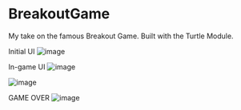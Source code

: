 # BreakoutGame
My take on the famous Breakout Game. Built with the Turtle Module.

Initial UI
![image](https://github.com/lauraporsch/BreakoutGame/assets/127047376/76d49cd3-721d-4cd0-ae30-a85f20553369)

In-game UI
![image](https://github.com/lauraporsch/BreakoutGame/assets/127047376/3ea4fc69-245c-43f0-afa6-301a86eb611d)

![image](https://github.com/lauraporsch/BreakoutGame/assets/127047376/80264c5c-34a0-419e-bcfe-75301452b1db)

GAME OVER
![image](https://github.com/lauraporsch/BreakoutGame/assets/127047376/c692cbca-f8a0-42fc-bc35-bb538eae6aed)



